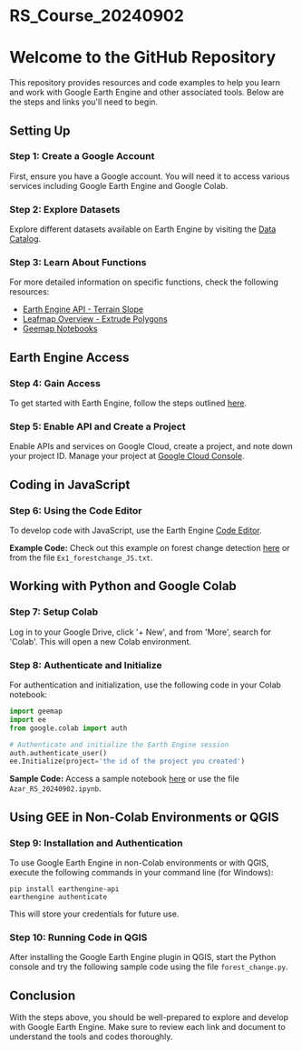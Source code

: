 # RS_Course_20240902


# Welcome to the GitHub Repository

This repository provides resources and code examples to help you learn and work with Google Earth Engine and other associated tools. Below are the steps and links you'll need to begin.

## Setting Up

### Step 1: Create a Google Account

First, ensure you have a Google account. You will need it to access various services including Google Earth Engine and Google Colab.

### Step 2: Explore Datasets

Explore different datasets available on Earth Engine by visiting the [Data Catalog](https://developers.google.com/earth-engine/datasets/catalog).

### Step 3: Learn About Functions

For more detailed information on specific functions, check the following resources:
- [Earth Engine API - Terrain Slope](https://developers.google.com/earth-engine/apidocs/ee-terrain-slope)
- [Leafmap Overview - Extrude Polygons](https://leafmap.org/maplibre/overview/#extrude-polygons-for-3d-indoor-mapping)
- [Geemap Notebooks](https://geemap.org/)

## Earth Engine Access

### Step 4: Gain Access

To get started with Earth Engine, follow the steps outlined [here](https://developers.google.com/earth-engine/guides/access#a-role-in-a-cloud-project_3).

### Step 5: Enable API and Create a Project

Enable APIs and services on Google Cloud, create a project, and note down your project ID. Manage your project at [Google Cloud Console](https://console.cloud.google.com/apis/dashboard?project=automatic-translation-398315).

## Coding in JavaScript

### Step 6: Using the Code Editor

To develop code with JavaScript, use the Earth Engine [Code Editor](https://code.earthengine.google.com/).

**Example Code:** Check out this example on forest change detection [here](https://code.earthengine.google.com/db7653ccca2dbcc270a8b5f05f7eda5e) or from the file `Ex1_forestchange_JS.txt`.

## Working with Python and Google Colab

### Step 7: Setup Colab

Log in to your Google Drive, click '+ New', and from 'More', search for 'Colab'. This will open a new Colab environment.

### Step 8: Authenticate and Initialize

For authentication and initialization, use the following code in your Colab notebook:

```python
import geemap
import ee
from google.colab import auth

# Authenticate and initialize the Earth Engine session
auth.authenticate_user()
ee.Initialize(project='the id of the project you created')
```

**Sample Code:** Access a sample notebook [here](https://colab.research.google.com/drive/1VhstK4uZqQsMttKoKRmHeWcuaZN77sOj?usp=sharing) or use the file `Azar_RS_20240902.ipynb`.

## Using GEE in Non-Colab Environments or QGIS

### Step 9: Installation and Authentication

To use Google Earth Engine in non-Colab environments or with QGIS, execute the following commands in your command line (for Windows):

```shell
pip install earthengine-api
earthengine authenticate
```
This will store your credentials for future use.

### Step 10: Running Code in QGIS

After installing the Google Earth Engine plugin in QGIS, start the Python console and try the following sample code using the file `forest_change.py`.

## Conclusion

With the steps above, you should be well-prepared to explore and develop with Google Earth Engine. Make sure to review each link and document to understand the tools and codes thoroughly.

